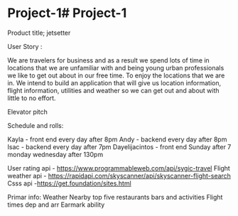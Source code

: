 # Project-1# Project-1

Product title; 
jetsetter 


User Story :

We are travelers for business and as a result we spend lots of time in locations that we are unfamiliar with and being young urban professionals we like to get out about in our free time. To enjoy the locations that we are in. We intend to build an application that will give us location information, flight information, utilities and weather so we can get out and about with little to no effort. 

Elevator pitch 

Schedule and rolls:

Kayla - front end 
every day after 8pm
Andy - backend 
every day after 8pm
Isac - backend 
every day after 7pm 
Dayelijacintos - 
front end
Sunday after 7
monday wednesday after 130pm


User rating api - https://www.programmableweb.com/api/sygic-travel
Flight weather api - https://rapidapi.com/skyscanner/api/skyscanner-flight-search
Csss api -https://get.foundation/sites.html 


Primar info:
Weather 
Nearby top five restaurants bars and activities 
Flight times dep and arr
Earmark ability
